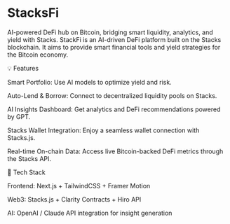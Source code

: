 # StacksFi
AI-powered DeFi hub on Bitcoin, bridging smart liquidity, analytics, and yield with Stacks. StackFi is an AI-driven DeFi platform built on the Stacks blockchain. It aims to provide smart financial tools and yield strategies for the Bitcoin economy.

💡 Features

Smart Portfolio: Use AI models to optimize yield and risk.

Auto-Lend & Borrow: Connect to decentralized liquidity pools on Stacks.

AI Insights Dashboard: Get analytics and DeFi recommendations powered by GPT.

Stacks Wallet Integration: Enjoy a seamless wallet connection with Stacks.js.

Real-time On-chain Data: Access live Bitcoin-backed DeFi metrics through the Stacks API.

🧩 Tech Stack

Frontend: Next.js + TailwindCSS + Framer Motion

Web3: Stacks.js + Clarity Contracts + Hiro API

AI: OpenAI / Claude API integration for insight generation
